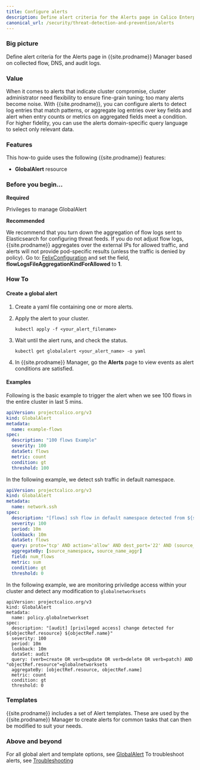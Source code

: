 ```yaml
---
title: Configure alerts
description: Define alert criteria for the Alerts page in Calico Enterprise Manager. 
canonical_url: /security/threat-detection-and-prevention/alerts
---
```


### Big picture

Define alert criteria for the Alerts page in {{site.prodname}} Manager based on collected flow, DNS, and audit logs. 

### Value 

When it comes to alerts that indicate cluster compromise, cluster administrator need flexibility to ensure fine-grain tuning; too many alerts become noise. With {{site.prodname}}, you can configure alerts to detect log entries that match patterns, or aggregate log entries over key fields and alert when entry counts or metrics on aggregated fields meet a condition. For higher fidelity, you can use the alerts domain-specific query language to select only relevant data.

### Features

This how-to guide uses the following {{site.prodname}} features:

- **GlobalAlert** resource

### Before you begin...

**Required**

Privileges to manage GlobalAlert

**Recommended**

We recommend that you turn down the aggregation of flow logs sent to Elasticsearch for configuring threat feeds. If you do not adjust flow logs, {{site.prodname}} aggregates over the external IPs for allowed traffic, and alerts will not provide pod-specific results (unless the traffic is denied by policy). Go to: [FelixConfiguration]({{site.baseurl}}/reference/resources/felixconfig) and set the field, **flowLogsFileAggregationKindForAllowed** to **1**.

### How To

#### Create a global alert

1. Create a yaml file containing one or more alerts.
1. Apply the alert to your cluster.

   ```shell
   kubectl apply -f <your_alert_filename>
   ```

1. Wait until the alert runs, and check the status.

   ```shell
   kubectl get globalalert <your_alert_name> -o yaml
   ```
1. In {{site.prodname}} Manager, go the **Alerts** page to view events
as alert conditions are satisfied.

#### Examples

Following is the basic example to trigger the alert when we see 100 flows in the entire cluster in last 5 mins.

```yaml
apiVersion: projectcalico.org/v3
kind: GlobalAlert
metadata:
  name: example-flows
spec:
  description: "100 flows Example"
  severity: 100
  dataSet: flows
  metric: count
  condition: gt
  threshold: 100
```

In the following example, we detect ssh traffic in default namespace.

```yaml
apiVersion: projectcalico.org/v3
kind: GlobalAlert
metadata:
  name: network.ssh
spec:
  description: "[flows] ssh flow in default namespace detected from ${source_namespace}/${source_name_aggr}"
  severity: 100
  period: 10m
  lookback: 10m
  dataSet: flows
  query: proto='tcp' AND action='allow' AND dest_port='22' AND (source_namespace='default' OR dest_namespace='default') AND reporter=src
  aggregateBy: [source_namespace, source_name_aggr]
  field: num_flows
  metric: sum
  condition: gt
  threshold: 0
```

In the following example, we are monitoring priviledge access within your cluster and detect any modification to `globalnetworksets`

```
apiVersion: projectcalico.org/v3
kind: GlobalAlert
metadata:
  name: policy.globalnetworkset
spec:
  description: "[audit] [privileged access] change detected for ${objectRef.resource} ${objectRef.name}"
  severity: 100
  period: 10m
  lookback: 10m
  dataSet: audit
  query: (verb=create OR verb=update OR verb=delete OR verb=patch) AND "objectRef.resource"=globalnetworksets
  aggregateBy: [objectRef.resource, objectRef.name]
  metric: count
  condition: gt
  threshold: 0
```

### Templates

{{site.prodname}} includes a set of Alert templates. These are used
by the {{site.prodname}} Manager to create alerts
for common tasks that can then be modified to suit your needs.

### Above and beyond

For all global alert and template options, see [GlobalAlert]({{site.baseurl}}/reference/resources/globalalert)
To troubleshoot alerts, see [Troubleshooting]({{site.baseurl}}/maintenance/troubleshooting)

[flow]: ../logs/elastic/flow
[dns]: ../logs/elastic/dns
[audit logs]: ../logs/elastic/ee-audit
[45925]: https://www.exploit-db.com/exploits/45925
